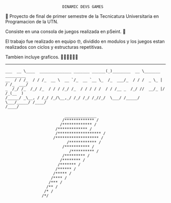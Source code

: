                              DINAMIC DEVS GAMES

🚀 Proyecto de final de primer semestre de la Tecnicatura Universitaria en Programacion de la UTN. 

Consiste en una consola de juegos realizada en pSeint. 🚀

El trabajo fue realizado en equipo 🤓, dividido en modulos y los juegos estan realizados con
ciclos y estructuras repetitivas.

Tambien incluye graficos. 🕺🏻🕺🏻🕺🏻


 ________                                 _____      ________                    
	___  __ \____  ______________ _______ ______(_)________  __ \_______   _________
	__  / / /_  / / /_  __ \  __ `/_  __ `__ \_  /_  ___/_  / / /  _ \_ | / /_  ___/
	_  /_/ /_  /_/ /_  / / / /_/ /_  / / / / /  / / /__ _  /_/ //  __/_ |/ /_(__  )
	/_____/ _\__, / /_/ /_/\__,_/ /_/ /_/ /_//_/  \___/ /_____/ \___/_____/ /____/ 
	/____/                                                                  
	
	                          ______________
	                         /************* /
	                        /************* /
	                      /************* /
	                      /******************* /
	                     /******************* /
	                           /************ /
	                         /*********** /
                                /********** /
	                         /********* /
	                        /******** /
	                       /******* /
	                      /****** /
	                     /***** /
	                    /**** /
	                   /*** /
	                  /** /
	                 /* /
	                /*/

                 

